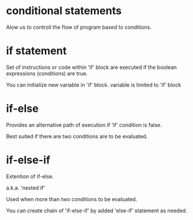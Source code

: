 # conditional statements

Alow us to controll the flow of program based to conditions.

# if statement

Set of instructions or code within 'if' block are executed if the boolean expressions (conditions) are true.

You can initialize new variable in 'if' block.
variable is limited to 'if' block

# if-else 

Provides an alternative path of execution if 'if' condition is false.

Best suited if there are two conditions are to be evaluated.

# if-else-if 

Extention of if-else.

a.k.a. 'nested if'

Used when more than two conditions to be evaluated.

You can create chain of 'if-else-if' by added 'else-if' statement as needed.


